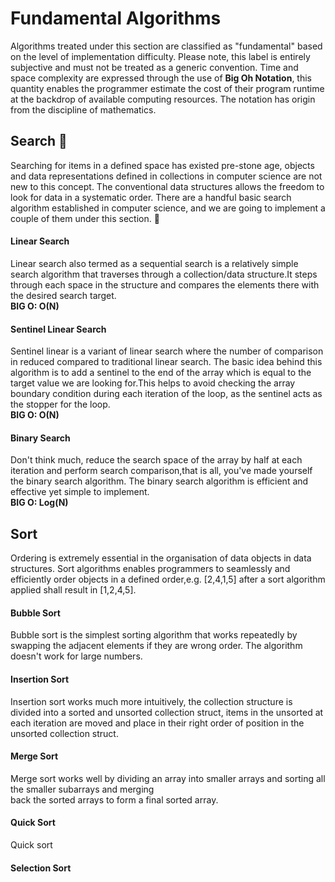 # Fundamental Algorithms
Algorithms treated under this section are classified as "fundamental" based on the level of implementation 
difficulty. Please note, this label is entirely subjective and must not be treated as a generic convention. 
Time and space complexity are expressed through the use of **Big Oh Notation**, this quantity enables the programmer 
estimate the cost of their program runtime at the backdrop of available computing resources.
The notation has origin from the discipline of mathematics.
## Search :mag_right:
Searching for items in a defined space has existed pre-stone age, objects and data representations defined in collections
in computer science are not new to this concept. The conventional data structures allows the freedom to look for data in 
a systematic order. There are a handful basic search algorithm established in computer science, and we are going to implement
a couple of them under this section. :hamster:
#### Linear Search
Linear search also termed as a sequential search is a relatively simple search algorithm that traverses through a 
collection/data structure.It steps through each space in the structure and compares the elements there with the desired search target.  
**BIG O: O(N)**  

#### Sentinel Linear Search
Sentinel linear is a variant of linear search where the number of comparison in reduced compared to 
traditional linear search. The basic idea behind this algorithm is to add a sentinel to the end of 
the array which is equal to the target value we are looking for.This helps to avoid checking the array
boundary condition during each iteration of the loop, as the sentinel acts as the stopper for the loop.  
**BIG O: O(N)**  

#### Binary Search
Don't think much, reduce the search space of the array by half at each iteration and perform
search comparison,that is all, you've made yourself the binary search algorithm.
The binary search algorithm is efficient and effective yet simple to implement.  
**BIG O: Log(N)**  

## Sort
Ordering is extremely essential in the organisation of data objects in data structures.
Sort algorithms enables programmers to seamlessly and efficiently order objects in a defined
order,e.g. [2,4,1,5] after a sort algorithm applied shall result in [1,2,4,5].

#### Bubble Sort
Bubble sort is the simplest sorting algorithm that works repeatedly by swapping the 
adjacent elements if they are wrong order. The algorithm doesn't work for large numbers.  

#### Insertion Sort
Insertion sort works much more intuitively, the collection structure is divided into a sorted and
unsorted collection struct, items in the unsorted at each iteration are moved and place in their 
right order of position in the unsorted collection struct.

#### Merge Sort
Merge sort works well by dividing an array into smaller arrays and sorting all the smaller subarrays and merging  
back the sorted arrays to form a final sorted array.  

#### Quick Sort
Quick sort
#### Selection Sort
